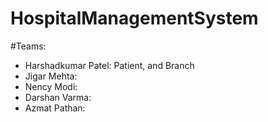 # HospitalManagementSystem
#Teams: 
- Harshadkumar Patel: Patient, and Branch
- Jigar Mehta:
- Nency Modi:
- Darshan Varma:
- Azmat Pathan:
